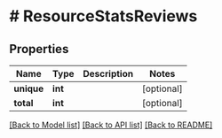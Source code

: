 # # ResourceStatsReviews

## Properties

Name | Type | Description | Notes
------------ | ------------- | ------------- | -------------
**unique** | **int** |  | [optional]
**total** | **int** |  | [optional]

[[Back to Model list]](../../README.md#models) [[Back to API list]](../../README.md#endpoints) [[Back to README]](../../README.md)
